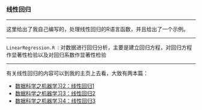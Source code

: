 ### 线性回归

***

这里给出了我自己编写的，处理线性回归的R语言函数，并且给出了一个示例。

***

`LinearRegression.R	`: 对数据进行回归分析，主要是建立回归方程，对回归方程作显著性检验以及对回归系数作显著性检验

***

有关线性回归的内容可以到我的主页上去看，大致有两本篇：

* [数据科学之机器学习2：线性回归1](http://jackycode.github.io/blog/2014/03/30/machine-learning1/)
* [数据科学之机器学习3：线性回归2](http://jackycode.github.io/blog/2014/04/01/linear-regression2/)
* [数据科学之机器学习4：线性回归3](http://jackycode.github.io/blog/2014/04/02/linear-regression3/)